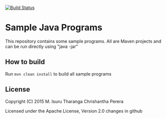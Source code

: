 [![Build Status](https://travis-ci.org/chrishantha/sample-java-programs.svg?branch=master)](https://travis-ci.org/chrishantha/sample-java-programs)

Sample Java Programs
====================

This repository contains some sample programs. All are Maven projects and can be run directly using "java -jar"

## How to build

Run `mvn clean install` to build all sample programs

## License

Copyright (C) 2015 M. Isuru Tharanga Chrishantha Perera

Licensed under the Apache License, Version 2.0
changes in github
